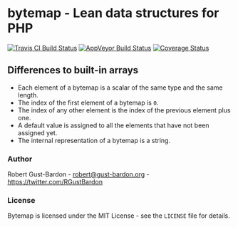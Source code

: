 # bytemap - Lean data structures for PHP

[![Travis CI Build Status](https://travis-ci.org/RGustBardon/bytemap.svg?branch=master)](https://travis-ci.org/RGustBardon/bytemap)
[![AppVeyor Build Status](https://ci.appveyor.com/api/projects/status/github/RGustBardon/bytemap?branch=master&svg=true)](https://ci.appveyor.com/project/RGustBardon/bytemap)
[![Coverage Status](https://coveralls.io/repos/github/RGustBardon/bytemap/badge.svg?branch=master)](https://coveralls.io/github/RGustBardon/bytemap?branch=master)

## Differences to built-in arrays

- Each element of a bytemap is a scalar of the same type and the same length.
- The index of the first element of a bytemap is `0`.
- The index of any other element is the index of the previous element plus one.
- A default value is assigned to all the elements that have not been assigned yet.
- The internal representation of a bytemap is a string.

### Author

Robert Gust-Bardon - <robert@gust-bardon.org> - <https://twitter.com/RGustBardon>

### License

Bytemap is licensed under the MIT License - see the `LICENSE` file for details.